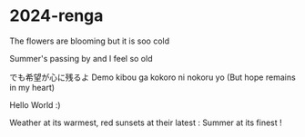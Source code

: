 # 2024-renga

The flowers are blooming but it is soo cold

Summer's passing by and I feel so old

でも希望が心に残るよ Demo kibou ga kokoro ni nokoru yo
(But hope remains in my heart)

Hello World :)

Weather at its warmest, red sunsets at their latest : Summer at its finest !
